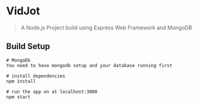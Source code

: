 # VidJot
> A Node.js Project build using Express Web Framework and MongoDB 


## Build Setup
 ```
 # MongoDb
 You need to have mongodb setup and your database running first

 # install dependencies
 npm install 

 # run the app on at localhost:3000
 npm start

